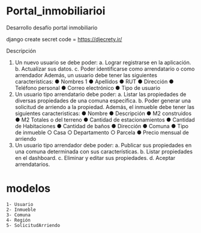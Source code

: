 # Portal_inmobiliarioi
Desarrollo desafío portal inmobiliario


django create secret code = https://djecrety.ir/



Descripción
1. Un nuevo usuario se debe poder:
a. Lograr registrarse en la aplicación.
b. Actualizar sus datos.
c. Poder identificarse como arrendatario o como arrendador
Además, un usuario debe tener las siguientes características:
● Nombres
1
● Apellidos
● RUT
● Dirección
● Teléfono personal
● Correo electrónico
● Tipo de usuario
2. Un usuario tipo arrendatario debe poder:
a. Listar las propiedades de diversas propiedades de una comuna específica.
b. Poder generar una solicitud de arriendo a la propiedad.
Además, el inmueble debe tener las siguientes caracteristicas:
● Nombre
● Descripción
● M2 construidos
● M2 Totales o del terreno
● Cantidad de estacionamientos
● Cantidad de Habitaciones
● Cantidad de baños
● Dirección
● Comuna
● Tipo de inmueble
    ○ Casa
    ○ Departamento
    ○ Parcela
● Precio mensual de arriendo
3. Un usuario tipo arrendador debe poder:
a. Publicar sus propiedades en una comuna determinada con sus
características.
b. Listar propiedades en el dashboard.
c. Eliminar y editar sus propiedades.
d. Aceptar arrendatarios.



# modelos
    1- Usuario
    2- Inmueble
    3- Comuna
    4- Región
    5- SolicitudArriendo
